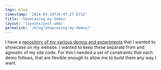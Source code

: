 ```yaml
---
tags: blog
timestamp: '2024-03-24T18:47:27.672Z'
title: 'Showcasing my demos'
layout: 'layouts/post.webc'
permalink: '/blog/showcasing-my-demos/'
---
```

I have a [repository of my various demos and experiments](https://github.com/spiroka/demos) that I wanted to showcase on my website. I wanted to keep these separate from and agnostic of my site code. For this I needed a set of constraints that each demo follows, that are flexible enough to allow me to build them any way I want.